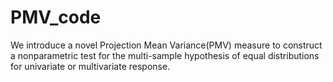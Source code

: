 # PMV_code
We introduce a novel Projection Mean Variance(PMV) measure to construct a  nonparametric test for the multi-sample hypothesis of equal distributions for univariate or multivariate response.

